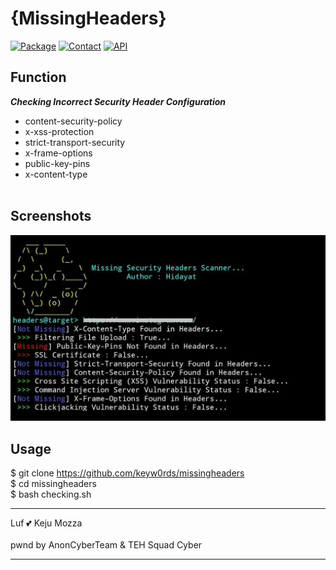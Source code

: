 # {MissingHeaders}
[![Package](https://img.shields.io/badge/Package-cURL-yellow.svg)]()
[![Contact](https://img.shields.io/badge/Instagram-%40mhiidayatt-purple.svg)](https://www.instagram.com/mhiidayatt/) 
[![API](https://img.shields.io/badge/API-Hackertarget.com-brightgreen.svg)](https://hackertarget.com/)

Function
----
***Checking Incorrect Security Header Configuration***
+ content-security-policy<br />
+ x-xss-protection<br />
+ strict-transport-security<br />
+ x-frame-options<br />
+ public-key-pins<br />
+ x-content-type<br />
    <br />

Screenshots
----
![Screenshot](https://raw.githubusercontent.com/keyw0rds/missingheaders/master/img/img.jpeg)

Usage
----
$ git clone https://github.com/keyw0rds/missingheaders<br />
$ cd missingheaders<br />
$ bash checking.sh<br />

---

Luf 💕 Keju Mozza<br /><br />
pwnd by AnonCyberTeam & TEH Squad Cyber

---


